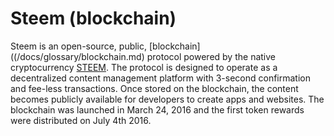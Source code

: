 # Steem (blockchain)

Steem is an open-source, public, [blockchain]((/docs/glossary/blockchain.md) protocol powered by the native cryptocurrency [STEEM](/docs/glossary/steem.md). The protocol is designed to operate as a decentralized content management platform with 3-second confirmation and fee-less transactions. Once stored on the blockchain, the content becomes publicly available for developers to create apps and websites. The blockchain was launched in March 24, 2016 and the first token rewards were distributed on July 4th 2016.




